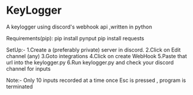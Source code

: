 # KeyLogger
A keylogger using discord's webhook api ,written in python

Requirements(pip):
pip install pynput
pip install requests

SetUp:-
1.Create a (preferably private) server in discord.
2.Click on Edit channel (any)
3.Goto integrations
4.Click on create WebHook
5.Paste that url into the keylogger.py
6.Run keylogger.py and check your discord channel for inputs

Note:- Only 10 inputs recorded at a time
once Esc is pressed , program is terminated
